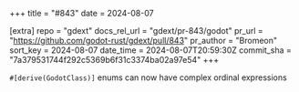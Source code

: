 +++
title = "#843"
date = 2024-08-07

[extra]
repo = "gdext"
docs_rel_url = "gdext/pr-843/godot"
pr_url = "https://github.com/godot-rust/gdext/pull/843"
pr_author = "Bromeon"
sort_key = 2024-08-07
date_time = 2024-08-07T20:59:30Z
commit_sha = "7a379531744f292c5369b6f31c3374ba02a97e54"
+++

`#[derive(GodotClass)]` enums can now have complex ordinal expressions
